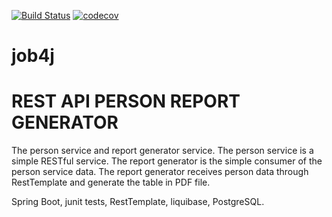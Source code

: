 [![Build Status](https://travis-ci.org/RomanMozhaev/job4j_Rest_Api_Report_Generator.svg?branch=master)](https://travis-ci.org/RomanMozhaev/job4j_Rest_Api_Report_Generator)
[![codecov](https://codecov.io/gh/RomanMozhaev/job4j_Rest_Api_Report_Generator/branch/master/graph/badge.svg)](https://codecov.io/gh/RomanMozhaev/job4j_Rest_Api_Report_Generator)
# job4j
# REST API PERSON REPORT GENERATOR
The person service and report generator service.
The person service is a simple RESTful service.
The report generator is the simple consumer of the person service data.
The report generator receives person data through RestTemplate and generate the table in PDF file.

Spring Boot, junit tests, RestTemplate, liquibase, PostgreSQL.
